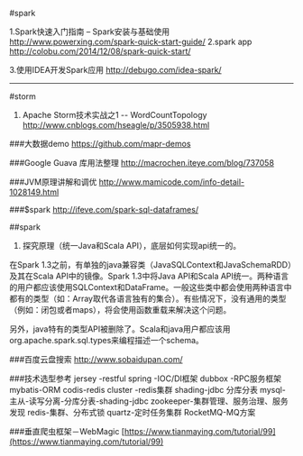 #spark 

1.Spark快速入门指南 – Spark安装与基础使用
http://www.powerxing.com/spark-quick-start-guide/
2.spark app
  http://colobu.com/2014/12/08/spark-quick-start/
  
3.使用IDEA开发Spark应用
http://debugo.com/idea-spark/ <br/>



------



#storm
1. Apache Storm技术实战之1 -- WordCountTopology
 http://www.cnblogs.com/hseagle/p/3505938.html 
 
 
 ###大数据demo
 https://github.com/mapr-demos
 
 
 ###Google Guava 库用法整理
 http://macrochen.iteye.com/blog/737058
 
 
 ###JVM原理讲解和调优
 http://www.mamicode.com/info-detail-1028149.html
 
 ###$spark
 http://ifeve.com/spark-sql-dataframes/
 
 
 ##spark
 1. 探究原理（统一Java和Scala API），底层如何实现api统一的。

在Spark 1.3之前，有单独的java兼容类（JavaSQLContext和JavaSchemaRDD）及其在Scala API中的镜像。Spark 1.3中将Java API和Scala API统一。两种语言的用户都应该使用SQLContext和DataFrame。一般这些类中都会使用两种语言中都有的类型（如：Array取代各语言独有的集合）。有些情况下，没有通用的类型（例如：闭包或者maps），将会使用函数重载来解决这个问题。

另外，java特有的类型API被删除了。Scala和java用户都应该用org.apache.spark.sql.types来编程描述一个schema。

###百度云盘搜索
http://www.sobaidupan.com/


###技术选型参考
jersey -restful
spring -IOC/DI框架
dubbox -RPC服务框架
mybatis-ORM
codis-redis cluster -redis集群
shading-jdbc 分库分表
 mysql- 主从-读写分离-分库分表-shading-jdbc
 zookeeper-集群管理、服务治理、服务发现
 redis-集群、分布式锁
 quartz-定时任务集群
RocketMQ-MQ方案


###垂直爬虫框架－WebMagic
[https://www.tianmaying.com/tutorial/99](https://www.tianmaying.com/tutorial/99)